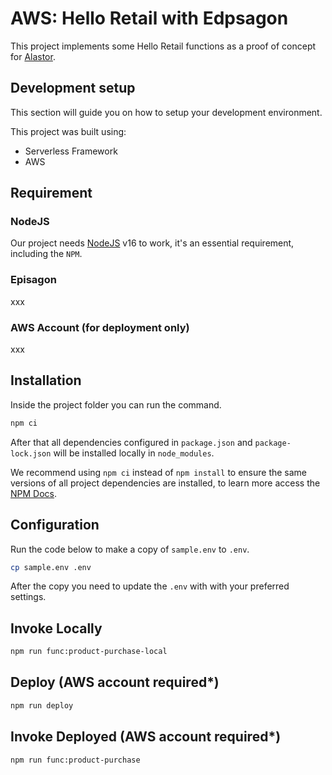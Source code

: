 # AWS: Hello Retail with Edpsagon

This project implements some Hello Retail functions as a proof of concept for [Alastor](../README.md).
## Development setup

This section will guide you on how to setup your development environment.

This project was built using:

- Serverless Framework
- AWS

## Requirement

### NodeJS

Our project needs [NodeJS](https://nodejs.org/en/) v16 to work, it's an essential requirement, including the `NPM`.

### Episagon

xxx

### AWS Account (for deployment only)

xxx

## Installation

Inside the project folder you can run the command.

```bash
npm ci
```
After that all dependencies configured in `package.json` and `package-lock.json` will be installed locally in `node_modules`.

We recommend using `npm ci` instead of `npm install` to ensure the same versions of all project dependencies are installed, to learn more access the [NPM Docs](https://docs.npmjs.com/cli/v8/commands/npm-ci).

## Configuration

Run the code below to make a copy of `sample.env` to `.env`.

```bash
cp sample.env .env
```
After the copy you need to update the `.env` with with your preferred settings.

## Invoke Locally

```bash
npm run func:product-purchase-local
```

## Deploy (AWS account required*)

```bash
npm run deploy
```

## Invoke Deployed (AWS account required*)

```bash
npm run func:product-purchase
```
